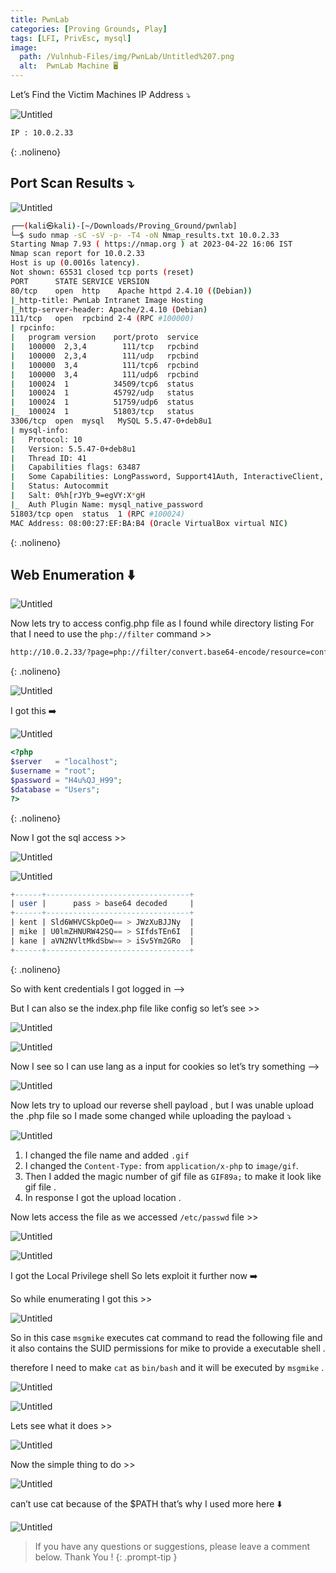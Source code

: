 ```yaml
---
title: PwnLab
categories: [Proving Grounds, Play]
tags: [LFI, PrivEsc, mysql]
image:
  path: /Vulnhub-Files/img/PwnLab/Untitled%207.png
  alt:  PwnLab Machine 🖥️
---
```



Let’s Find the Victim Machines IP Address ⤵️

![Untitled](/Vulnhub-Files/img/PwnLab/Untitled.png)

```bash
IP : 10.0.2.33
```
{: .nolineno}

## Port Scan Results ⤵️

![Untitled](/Vulnhub-Files/img/PwnLab/Untitled%201.png)

```bash
┌──(kali㉿kali)-[~/Downloads/Proving_Ground/pwnlab]
└─$ sudo nmap -sC -sV -p- -T4 -oN Nmap_results.txt 10.0.2.33
Starting Nmap 7.93 ( https://nmap.org ) at 2023-04-22 16:06 IST
Nmap scan report for 10.0.2.33
Host is up (0.0016s latency).
Not shown: 65531 closed tcp ports (reset)
PORT      STATE SERVICE VERSION
80/tcp    open  http    Apache httpd 2.4.10 ((Debian))
|_http-title: PwnLab Intranet Image Hosting
|_http-server-header: Apache/2.4.10 (Debian)
111/tcp   open  rpcbind 2-4 (RPC #100000)
| rpcinfo: 
|   program version    port/proto  service
|   100000  2,3,4        111/tcp   rpcbind
|   100000  2,3,4        111/udp   rpcbind
|   100000  3,4          111/tcp6  rpcbind
|   100000  3,4          111/udp6  rpcbind
|   100024  1          34509/tcp6  status
|   100024  1          45792/udp   status
|   100024  1          51759/udp6  status
|_  100024  1          51803/tcp   status
3306/tcp  open  mysql   MySQL 5.5.47-0+deb8u1
| mysql-info: 
|   Protocol: 10
|   Version: 5.5.47-0+deb8u1
|   Thread ID: 41
|   Capabilities flags: 63487
|   Some Capabilities: LongPassword, Support41Auth, InteractiveClient, ConnectWithDatabase, IgnoreSigpipes, LongColumnFlag, FoundRows, Speaks41ProtocolNew, Speaks41ProtocolOld, IgnoreSpaceBeforeParenthesis, SupportsTransactions, SupportsCompression, SupportsLoadDataLocal, DontAllowDatabaseTableColumn, ODBCClient, SupportsMultipleResults, SupportsMultipleStatments, SupportsAuthPlugins
|   Status: Autocommit
|   Salt: 0%h[rJYb_9=egVY:X*gH
|_  Auth Plugin Name: mysql_native_password
51803/tcp open  status  1 (RPC #100024)
MAC Address: 08:00:27:EF:BA:B4 (Oracle VirtualBox virtual NIC)
```
{: .nolineno}

## Web Enumeration ⬇️

![Untitled](/Vulnhub-Files/img/PwnLab/Untitled%202.png)

Now lets try to access config.php file as I found while directory listing  For that I need to use the `php://filter` command >>

```bash
http://10.0.2.33/?page=php://filter/convert.base64-encode/resource=config
```
{: .nolineno}

![Untitled](/Vulnhub-Files/img/PwnLab/Untitled%203.png)

I got this ➡️

![Untitled](/Vulnhub-Files/img/PwnLab/Untitled%204.png)

```php
<?php
$server	  = "localhost";
$username = "root";
$password = "H4u%QJ_H99";
$database = "Users";
?>
```
{: .nolineno}

Now I got the sql access >>

![Untitled](/Vulnhub-Files/img/PwnLab/Untitled%205.png)

![Untitled](/Vulnhub-Files/img/PwnLab/Untitled%206.png)

```sql
+------+--------------------------------+
| user |      pass > base64 decoded     |
+------+--------------------------------+
| kent | Sld6WHVCSkpOeQ== > JWzXuBJJNy  |
| mike | U0lmZHNURW42SQ== > SIfdsTEn6I  |
| kane | aVN2NVltMkdSbw== > iSv5Ym2GRo  |
+------+--------------------------------+
```
{: .nolineno}

So with kent credentials I got logged in —>

But I can also se the index.php file like config so let’s see >>

![Untitled](/Vulnhub-Files/img/PwnLab/Untitled%207.png)

![Untitled](/Vulnhub-Files/img/PwnLab/Untitled%208.png)

Now I see so I can use lang as a input for cookies so let’s try something —> 

![Untitled](/Vulnhub-Files/img/PwnLab/Untitled%209.png)

Now lets try to upload our reverse shell payload , but I was unable upload the .php file so I made some changed while uploading the payload ⤵️

![Untitled](/Vulnhub-Files/img/PwnLab/Untitled%2010.png)

1. I changed the file name and added `.gif`
2. I changed the `Content-Type:` from `application/x-php` to `image/gif`.
3. Then I added the magic number of gif file as `GIF89a;` to make it look like gif file .
4. In response I got the upload location .

Now lets access the file as we accessed `/etc/passwd` file >>

![Untitled](/Vulnhub-Files/img/PwnLab/Untitled%2011.png)

![Untitled](/Vulnhub-Files/img/PwnLab/Untitled%2012.png)

I got the Local Privilege shell So lets exploit it further now ➡️

So while enumerating I got this >>

![Untitled](/Vulnhub-Files/img/PwnLab/Untitled%2013.png)

So in this case `msgmike` executes cat command to read the following file and it also contains the SUID permissions for mike to provide a executable shell .

therefore I need to make `cat` as `bin/bash` and it will be executed by `msgmike` .

![Untitled](/Vulnhub-Files/img/PwnLab/Untitled%2014.png)

![Untitled](/Vulnhub-Files/img/PwnLab/Untitled%2015.png)

Lets see what it does >>

![Untitled](/Vulnhub-Files/img/PwnLab/Untitled%2016.png)

Now the simple thing to do >>

![Untitled](/Vulnhub-Files/img/PwnLab/Untitled%2017.png)

can’t use cat because of the $PATH that’s why I used more here ⬇️

![Untitled](/Vulnhub-Files/img/PwnLab/Untitled%2018.png)

> If you have any questions or suggestions, please leave a comment below.
Thank You ! 
{: .prompt-tip }